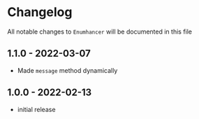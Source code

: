 # Changelog

All notable changes to `Enumhancer` will be documented in this file

## 1.1.0 - 2022-03-07

- Made `message` method dynamically


## 1.0.0 - 2022-02-13

- initial release
